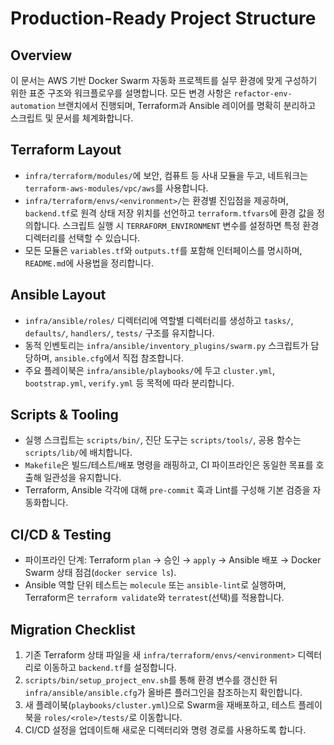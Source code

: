 # Production-Ready Project Structure

## Overview
이 문서는 AWS 기반 Docker Swarm 자동화 프로젝트를 실무 환경에 맞게 구성하기 위한 표준 구조와 워크플로우를 설명합니다. 모든 변경 사항은 `refactor-env-automation` 브랜치에서 진행되며, Terraform과 Ansible 레이어를 명확히 분리하고 스크립트 및 문서를 체계화합니다.

## Terraform Layout
- `infra/terraform/modules/`에 보안, 컴퓨트 등 사내 모듈을 두고, 네트워크는 `terraform-aws-modules/vpc/aws`를 사용합니다.
- `infra/terraform/envs/<environment>/`는 환경별 진입점을 제공하며, `backend.tf`로 원격 상태 저장 위치를 선언하고 `terraform.tfvars`에 환경 값을 정의합니다. 스크립트 실행 시 `TERRAFORM_ENVIRONMENT` 변수를 설정하면 특정 환경 디렉터리를 선택할 수 있습니다.
- 모든 모듈은 `variables.tf`와 `outputs.tf`를 포함해 인터페이스를 명시하며, `README.md`에 사용법을 정리합니다.

## Ansible Layout
- `infra/ansible/roles/` 디렉터리에 역할별 디렉터리를 생성하고 `tasks/`, `defaults/`, `handlers/`, `tests/` 구조를 유지합니다.
- 동적 인벤토리는 `infra/ansible/inventory_plugins/swarm.py` 스크립트가 담당하며, `ansible.cfg`에서 직접 참조합니다.
- 주요 플레이북은 `infra/ansible/playbooks/`에 두고 `cluster.yml`, `bootstrap.yml`, `verify.yml` 등 목적에 따라 분리합니다.

## Scripts & Tooling
- 실행 스크립트는 `scripts/bin/`, 진단 도구는 `scripts/tools/`, 공용 함수는 `scripts/lib/`에 배치합니다.
- `Makefile`은 빌드/테스트/배포 명령을 래핑하고, CI 파이프라인은 동일한 목표를 호출해 일관성을 유지합니다.
- Terraform, Ansible 각각에 대해 `pre-commit` 훅과 Lint를 구성해 기본 검증을 자동화합니다.

## CI/CD & Testing
- 파이프라인 단계: Terraform `plan` → 승인 → `apply` → Ansible 배포 → Docker Swarm 상태 점검(`docker service ls`).
- Ansible 역할 단위 테스트는 `molecule` 또는 `ansible-lint`로 실행하며, Terraform은 `terraform validate`와 `terratest`(선택)를 적용합니다.

## Migration Checklist
1. 기존 Terraform 상태 파일을 새 `infra/terraform/envs/<environment>` 디렉터리로 이동하고 `backend.tf`를 설정합니다.
2. `scripts/bin/setup_project_env.sh`를 통해 환경 변수를 갱신한 뒤 `infra/ansible/ansible.cfg`가 올바른 플러그인을 참조하는지 확인합니다.
3. 새 플레이북(`playbooks/cluster.yml`)으로 Swarm을 재배포하고, 테스트 플레이북을 `roles/<role>/tests/`로 이동합니다.
4. CI/CD 설정을 업데이트해 새로운 디렉터리와 명령 경로를 사용하도록 합니다.
